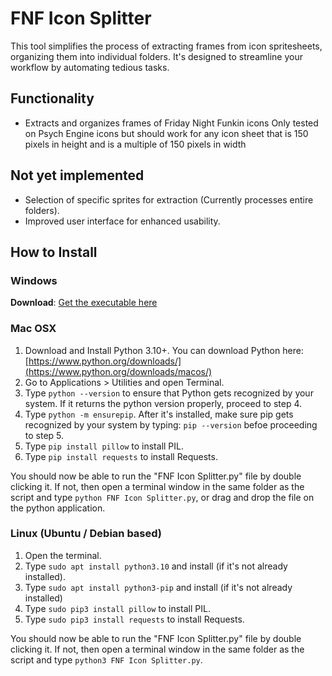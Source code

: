 # FNF Icon Splitter
This tool simplifies the process of extracting frames from icon spritesheets, organizing them into individual folders. 
It's designed to streamline your workflow by automating tedious tasks.

## Functionality
* Extracts and organizes frames of Friday Night Funkin icons 
Only tested on Psych Engine icons but should work for any icon sheet that is 150 pixels in height and is a multiple of 150 pixels in width

## Not yet implemented
* Selection of specific sprites for extraction (Currently processes entire folders).
* Improved user interface for enhanced usability.

## How to Install
### Windows
**Download**: [Get the executable here](https://github.com/MeguminBOT/FNF-Icon-Splitter/releases)

### Mac OSX
1. Download and Install Python 3.10+. You can download Python here: [https://www.python.org/downloads/](https://www.python.org/downloads/macos/)
2. Go to Applications > Utilities and open Terminal.
3. Type `python --version` to ensure that Python gets recognized by your system. If it returns the python version properly, proceed to step 4.
4. Type `python -m ensurepip`. After it's installed, make sure pip gets recognized by your system by typing: `pip --version` befoe proceeding to step 5.
5. Type `pip install pillow` to install PIL.
6. Type `pip install requests` to install Requests.

You should now be able to run the "FNF Icon Splitter.py" file by double clicking it. 
If not, then open a terminal window in the same folder as the script and type `python FNF Icon Splitter.py`, or drag and drop the file on the python application. 

### Linux (Ubuntu / Debian based)
1. Open the terminal.
2. Type `sudo apt install python3.10` and install (if it's not already installed).
3. Type `sudo apt install python3-pip` and install (if it's not already installed)
4. Type `sudo pip3 install pillow` to install PIL.
5. Type `sudo pip3 install requests` to install Requests.

You should now be able to run the "FNF Icon Splitter.py" file by double clicking it. 
If not, then open a terminal window in the same folder as the script and type `python3 FNF Icon Splitter.py`.

